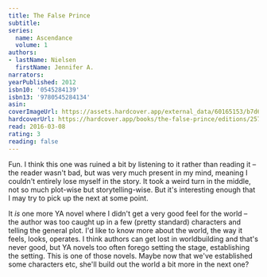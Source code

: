 ```yaml
---
title: The False Prince
subtitle:
series:
  name: Ascendance
  volume: 1
authors:
- lastName: Nielsen
  firstName: Jennifer A.
narrators:
yearPublished: 2012
isbn10: '0545284139'
isbn13: '9780545284134'
asin:
coverImageUrl: https://assets.hardcover.app/external_data/60165153/b7d6f08171155c0e251687c766f4af0a91b6ff15.jpeg
hardcoverUrl: https://hardcover.app/books/the-false-prince/editions/25728673
read: 2016-03-08
rating: 3
reading: false
---
```

Fun. I think this one was ruined a bit by listening to it rather than reading it – the reader wasn't bad, but was very much present in my mind, meaning I couldn't entirely lose myself in the story. It took a weird turn in the middle, not so much plot-wise but storytelling-wise. But it's interesting enough that I may try to pick up the next at some point.

It _is_ one more YA novel where I didn't get a very good feel for the world – the author was too caught up in a few (pretty standard) characters and telling the general plot. I'd like to know more about the world, the way it feels, looks, operates. I think authors can get lost in worldbuilding and that's never good, but YA novels too often forego setting the stage, establishing the setting. This is one of those novels. Maybe now that we've established some characters etc, she'll build out the world a bit more in the next one?
